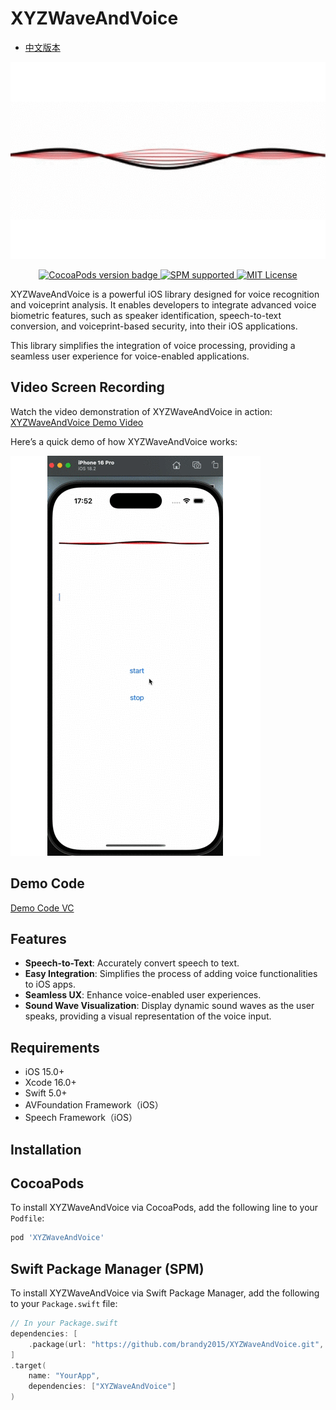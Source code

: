 # XYZWaveAndVoice
- [中文版本](https://github.com/brandy2015/XYZWaveAndVoice/blob/main/README_CN.md)
<p align="center">
  <img src="https://github.com/brandy2015/XYZWaveAndVoice/blob/main/Arts/demo2.gif?raw=true" alt="XYZWaveAndVoice" title="XYZWaveAndVoice" width="557"/>
</p>

<p align="center">
  <a href="https://github.com/brandy2015/XYZWaveAndVoice">
    <img src="https://img.shields.io/cocoapods/v/XYZWaveAndVoice.svg?style=flat" alt="CocoaPods version badge" />
  </a>
  <a href="https://swift.org/package-manager/">
    <img src="https://img.shields.io/badge/SPM-supported-DE5C43.svg?style=flat" alt="SPM supported" />
  </a>
  <a href="https://raw.githubusercontent.com/brandy2015/XYZWaveAndVoice/master/LICENSE">
    <img src="https://img.shields.io/badge/license-MIT-black" alt="MIT License" />
  </a>
</p>
 

XYZWaveAndVoice is a powerful iOS library designed for voice recognition and voiceprint analysis. It enables developers to integrate advanced voice biometric features, such as speaker identification, speech-to-text conversion, and voiceprint-based security, into their iOS applications. 

This library simplifies the integration of voice processing, providing a seamless user experience for voice-enabled applications.

## Video Screen Recording

Watch the video demonstration of XYZWaveAndVoice in action:  
[XYZWaveAndVoice Demo Video](https://github.com/brandy2015/XYZWaveAndVoice/blob/main/Arts/demo.mov)

Here’s a quick demo of how XYZWaveAndVoice works:

![Demo](https://github.com/brandy2015/XYZWaveAndVoice/blob/main/Arts/demo.gif)


## Demo Code
[Demo Code VC](https://github.com/brandy2015/XYZWaveAndVoice/blob/main/XYZWaveAndVoice/VoiceInputViewController.swift)

## Features
 
- **Speech-to-Text**: Accurately convert speech to text. 
- **Easy Integration**: Simplifies the process of adding voice functionalities to iOS apps.
- **Seamless UX**: Enhance voice-enabled user experiences.
- **Sound Wave Visualization**: Display dynamic sound waves as the user speaks, providing a visual representation of the voice input.
## Requirements

- iOS 15.0+
- Xcode 16.0+
- Swift 5.0+
- AVFoundation Framework（iOS）
- Speech Framework（iOS）

## Installation
 
## CocoaPods
 
To install XYZWaveAndVoice via CocoaPods, add the following line to your `Podfile`:

```ruby
pod 'XYZWaveAndVoice' 

```
 
## **Swift Package Manager (SPM)**

To install XYZWaveAndVoice via Swift Package Manager, add the following to your `Package.swift` file:

```swift
// In your Package.swift
dependencies: [
    .package(url: "https://github.com/brandy2015/XYZWaveAndVoice.git", .branch("main"))
]
.target(
    name: "YourApp",
    dependencies: ["XYZWaveAndVoice"]
)
